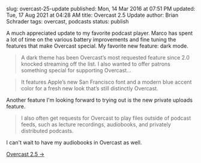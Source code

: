 slug: overcast-25-update
published: Mon, 14 Mar 2016 at 07:51 PM
updated: Tue, 17 Aug 2021 at 04:28 AM
title: Overcast 2.5 Update
author: Brian Schrader
tags: overcast, podcasts
status: publish

A much appreciated update to my favorite podcast player. Marco has spent a lot of time on the various battery improvements and fine tuning the features that make Overcast special. My favorite new feature: dark mode.

> A dark theme has been Overcast’s most requested feature since 2.0 knocked streaming off the list. I also wanted to offer patrons something special for supporting Overcast...

> It features Apple’s new San Francisco font and a modern blue accent color for a fresh new look that’s still distinctly Overcast.

Another feature I'm looking forward to trying out is the new private uploads feature.

> I also often get requests for Overcast to play files outside of podcast feeds, such as lecture recordings, audiobooks, and privately distributed podcasts.

I can't wait to have my audiobooks in Overcast as well.

[Overcast 2.5 &#8594;](https://marco.org/2016/03/14/overcast25)
